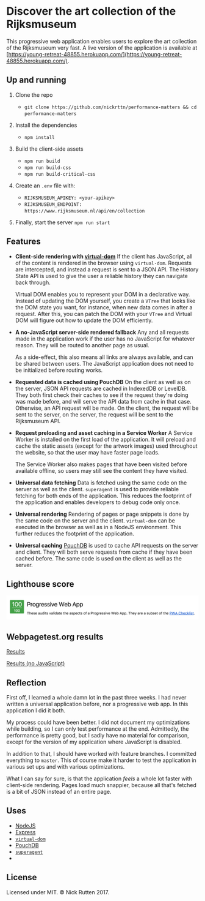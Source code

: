 # Discover the art collection of the Rijksmuseum

This progressive web application enables users to explore the art collection of the Rijksmuseum very fast. A live version of the application is available at [https://young-retreat-48855.herokuapp.com/](https://young-retreat-48855.herokuapp.com/).

## Up and running

1. Clone the repo
	- `git clone https://github.com/nickrttn/performance-matters && cd performance-matters`


2. Install the dependencies
	- `npm install`

3. Build the client-side assets
	- `npm run build`
	- `npm run build-css`
	- `npm run build-critical-css`
	
4. Create an `.env` file with:
	- `RIJKSMUSEUM_APIKEY: <your-apikey>`
	- `RIJKSMUSEUM_ENDPOINT: https://www.rijksmuseum.nl/api/en/collection`

4. Finally, start the server
	`npm run start`

## Features

- **Client-side rendering with [virtual-dom](https://www.npmjs.com/package/virtual-dom)**
	If the client has JavaScript, all of the content is rendered in the browser using `virtual-dom`. Requests are intercepted, and instead a request is sent to a JSON API. The History State API is used to give the user a reliable history they can navigate back through.
	
	Virtual DOM enables you to represent your DOM in a declarative way. Instead of updating the DOM yourself, you create a `VTree` that looks like the DOM state you want, for instance, when new data comes in after a request. After this, you can patch the DOM with your `VTree` and Virtual DOM will figure out how to update the DOM efficiently.
	
- **A no-JavaScript server-side rendered fallback**
	Any and all requests made in the application work if the user has no JavaScript for whatever reason. They will be routed to another page as usual.
	
	As a side-effect, this also means all links are always available, and can be shared between users. The JavaScript application does not need to be initialized before routing works.

- **Requested data is cached using PouchDB**
	On the client as well as on the server, JSON API requests are cached in IndexedDB or LevelDB. They both first check their caches to see if the request they're doing was made before, and will serve the API data from cache in that case. Otherwise, an API request will be made. On the client, the request will be sent to the server, on the server, the request will be sent to the Rijksmuseum API.
	
- **Request preloading and asset caching in a Service Worker**
	A Service Worker is installed on the first load of the application. It will preload and cache the static assets (except for the artwork images) used throughout the website, so that the user may have faster page loads.
	
	The Service Worker also makes pages that have been visited before available offline, so users may still see the content they have visited.
	 
- **Universal data fetching**
	Data is fetched using the same code on the server as well as the client. `superagent` is used to provide reliable fetching for both ends of the application. This reduces the footprint of the application and enables developers to debug code only once.
	
- **Universal rendering**
	Rendering of pages or page snippets is done by the same code on the server and the client. `virtual-dom` can be executed in the browser as well as in a NodeJS environment. This further reduces the footprint of the application.
	
- **Universal caching**
	[PouchDB](https://pouchdb.com/) is used to cache API requests on the server and client. They will both serve requests from cache if they have been cached before. The same code is used on the client as well as the server.

## Lighthouse score

![100/100](https://raw.githubusercontent.com/nickrttn/performance-matters/master/docs/lighthouse-score.png)

## Webpagetest.org results

[Results](https://www.webpagetest.org/result/170330_FP_1EWE/)

[Results (no JavaScript)](https://www.webpagetest.org/result/170330_HX_1EZQ/)

## Reflection

First off, I learned a whole damn lot in the past three weeks. I had never written a universal application before, nor a progressive web app. In this application I did it both.

My process could have been better. I did not document my optimizations while building, so I can only test performance at the end. Admittedly, the performance is pretty good, but I sadly have no material for comparison, except for the version of my application where JavaScript is disabled.

In addition to that, I should have worked with feature branches. I committed everything to `master`. This of course make it harder to test the application in various set ups and with various optimizations.

What I can say for sure, is that the application *feels* a whole lot faster with client-side rendering. Pages load much snappier, because all that's fetched is a bit of JSON instead of an entire page.

## Uses

- [NodeJS](https://nodejs.org/en/)
- [Express](https://expressjs.com/)
- [`virtual-dom`](https://www.npmjs.com/package/virtual-dom)
- [PouchDB](https://pouchdb.com/)
- [`superagent`](https://www.npmjs.com/package/superagent)
- 

## License

Licensed under MIT. &copy; Nick Rutten 2017.
